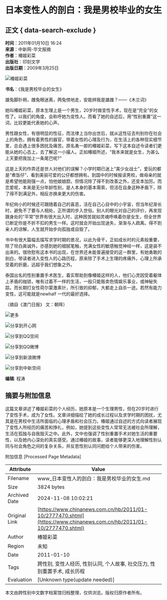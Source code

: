 # 日本变性人的剖白：我是男校毕业的女生

## 正文 { data-search-exclude }


**时间**：2011年01月10日 16:24  
**来源**：中新网-华文报摘  
**作者**：椿姬彩菜  
**出版社**：印刻文学  
**出版日期**：2009年3月25日  

![椿姬彩菜](http://www.chinanews.com/fileftp/2010/04/2010-04-23/U76P4T47D13180F981DT20100423110629.jpg)

**书名**：《我是男校毕业的女生》

雄兔脚扑朔，雌兔眼迷离，两兔傍地走，安能辨我是雄雌？——《木兰词》

她叫椿姬彩菜，原本生理上是一个男生，20岁时做变性手术，现在是“完全”的女性了。以我们的角度，会称呼她为变性人。而看了她的自述后，用“性别重置”这一词，比较更能代表她的心声。

男性跟女性，有很明显的性征，而法律上当你出世后，就从这性征去判别你在社会上的角色，拥有着男性的器官，带着女性的心理及行为，在生活上的各种现实细节里，总会遇上很多困扰及痛苦。原名勇一郞的椿姬彩菜，写下这本自述令读者们更能从她的心态上，去了解这一小撮人。正如椿姬所述，“我本来就是女生，为甚么上天要把我加上一条尾巴呢?“

这是上天的作弄还是世人对他们的误解？小学时期已迷上“美少女战士”，爱玩的都是“煮饭仔”，看到美丽可爱的公仔都想拥有。到国中的时候报读男校，做母亲的就是希望他能刚强一点，怕他娘娘腔。但情况除了得不到改善之外，还变本加厉。而恋爱呢，本来是无分年龄性别，是人本身的基本需索，但活在自身这种矛盾下，除了得不到满足外，相反亦换来更大的伤害。

年纪尙小的时候还可跟随着自己的喜恶，活在自己心目中的小宇宙，但当年纪渐长时，避免不了要与人相处，正所谓的步入世俗。别人的眼光对自己的评价，再发现跟身处的“平常”世界有很大出入时，这种困苦就如灵魂呼唤着你是女生，但全世界已断定你是不折不扣的男生一样。这时就会开始出现迷失，渐渐与人疏离。得不到亲人的谅解，人生就开始步向孤独或自毁了。

书中有很大篇幅去描写求学时期的景况，以此为骨干，正如成长时的元素般重要，除了坦白眞诚外，亦感到她的细腻笔触，充满女性的敏感触觉神经一样，这是装不出来的。很欣慰有这本书的出现，在世界还未能普遍接受的这一群里，有她勇敢的剖白，带读者进入变性人的心路历程，原来除了手术上生理的疼痛外，心理上所承受着的折磨，远超乎我们想象之外。

泰国出名的性别重置手术医生，着实帮助到像椿姬这样的人，他们心灵因受着躯体上矛盾的枷锁，唯有过着不一样的生活，一般只能贩卖色情娱乐事业，或神秘失踪。而长期打女性荷尔蒙激素针，所引致的抑郁，大都走上自杀一途。若然有能力变性，这可能就是newhalf 一代的最好选择。

（摘自《澳门日报》 文：朝晖）

![更多](http://www.chinanews.com/fileftp/2010/10/2010-10-20/U76P4T47D15735F979DT20101021094436.jpg)

![分享到开心网](http://www.chinanews.com/fileftp/2010/10/2010-10-20/U76P4T47D15735F980DT20101021094436.jpg)

![分享到QQ空间](http://www.chinanews.com/fileftp/2010/10/2010-10-20/U76P4T47D15735F978DT20101021094436.gif)

![分享到QQ微博](http://www.chinanews.com/fileftp/2010/12/2010-12-21/U76P4T47D16927F979DT20101221160300.jpg)

![分享到新浪微博](http://www.chinanews.com/fileftp/2010/10/2010-10-20/U76P4T47D15735F976DT20101021094436.gif)

![分享到中新空间](http://www.chinanews.com/fileftp/2010/10/2010-10-20/U76P4T47D15735F981DT20101021094436.jpg)

**编辑**: 程涛

## 摘要与附加信息

<!-- tcd_abstract -->
这篇文章讲述了椿姬彩菜的个人经历，她原本是一个生理男性，但在20岁时进行了变性手术，成为了女性。文章详细描绘了她的成长过程以及求学时期的困扰，尤其是在男校中生活所面临的心理矛盾和社会压力。椿姬通过自述的方式向读者展现了变性人所经历的痛苦和挣扎，例如，她提到这些变性人常常无法被社会所理解，生活在孤独与自我毁灭之中。此外，文中也强调了性别重置手术对她生活的重要性，以及她内心深处的真实感受。通过椿姬的故事，读者能够更深入地理解性别认同与社会角色之间的复杂关系，并反思性别认同问题给个人带来的伤害。
<!-- tcd_abstract_end -->

附加信息 [Processed Page Metadata]

| Attribute       | Value                                  |
|-----------------|----------------------------------------|
| Filename        | www_日本变性人的剖白：我是男校毕业的女生.md                             |
| Size            | 3824 bytes                           |
| Archived Date   | 2024-11-08 10:02:21                             |
| Original Link   | [https://www.chinanews.com.cn/hb/2011/01-10/2777470.shtml](https://www.chinanews.com.cn/hb/2011/01-10/2777470.shtml)                       |
| Author          | 椿姬彩菜                               |
| Region          | 未知                               |
| Date            | 2011-01-10                                 |
| Tags            | 跨性别, 变性人经历, 性别认同, 个人故事, 社交压力, 性别重置手术, 成长历程                                 |
| Evaluation            | [Unknown type(update needed)]                                 |
<!-- tcd_table_end -->

本文由跨性别中文数字档案馆归档整理，仅供浏览。版权归原作者所有。
